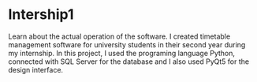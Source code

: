 # Intership1
Learn about the actual operation of the software. I created timetable management software for university students in their second year during my internship. In this project, I used the programing language Python, connected with SQL Server for the database and I also used PyQt5 for the design interface.
